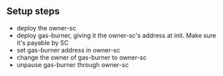 ## Setup steps

- deploy the owner-sc
- deploy gas-burner, giving it the owner-sc's address at init. Make sure it's payable by SC
- set gas-burner address in owner-sc
- change the owner of gas-burner to owner-sc
- unpause gas-burner through owner-sc

